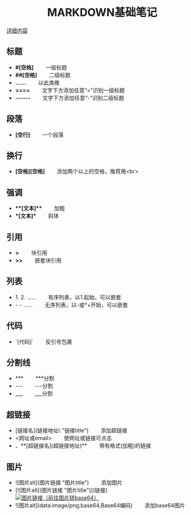 <center><h1>MARKDOWN基础笔记</h1></center>

[详细内容](https://markdown.com.cn/basic-syntax/)
## 标题
- **\#[空格]**
&emsp;&emsp;一级标题
- **\#\#[空格]**
&emsp;&emsp;二级标题
- **......**
&emsp;&emsp;以此类推
- **\====**
&emsp;&emsp;文字下方添加任意“=”识别一级标题
- **\------**
&emsp;&emsp;文字下方添加任意“-”识别二级标题
## 段落
- **[空行]**
&emsp;&emsp;一个段落
## 换行
- **[空格][空格]**
&emsp;&emsp;添加两个以上的空格，推荐用\<br\>
## 强调
- **\*\*[文本]\*\***
&emsp;&emsp;加粗
- **\*[文本]\***
&emsp;&emsp;斜体
## 引用
- **\>**
&emsp;&emsp;块引用
- **\>\>**
&emsp;&emsp;嵌套块引用
## 列表
- 1\.
  2\.
  ......
  &emsp;&emsp;有序列表，以1\.起始，可以嵌套
- \-
  \-
  ......
&emsp;&emsp;无序列表，以\-或\*\+开始，可以嵌套
## 代码
- \`[代码]\`
&emsp;&emsp;反引号包裹
## 分割线
- \*\*\*
&emsp;&emsp;\*\*\*分割
- \-\-\-
&emsp;&emsp;\-\-\-分割
- \_\_\_
&emsp;&emsp;\_\_\_分割
## 超链接
- \[链接名\]\(链接地址\ \"链接title\")
&emsp;&emsp;添加超链接
- \<网址或email\>
&emsp;&emsp;使网址或链接可点击
- 、\*\*\[超链接名\]\(超链接地址\)\*\*
&emsp;&emsp;带有格式(加粗)的链接
## 图片
- \!\[图片alt\]\(图片链接 \"图片title\"\)
&emsp;&emsp;添加图片
- \[\!\[图片alt\]\(图片链接 \"图片title\"\)\](链接)
&emsp;&emsp;[![图片链接（前往图片转base64）](https://www.toolhelper.cn/Image/Base64 "图片title")](链接)
- \!\[图片alt\]\(data:image/png;base64,Base64编码\)
&emsp;&emsp;添加base64图片
